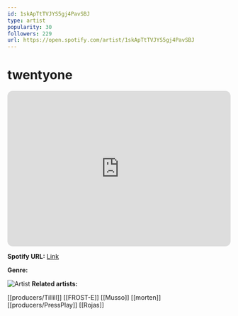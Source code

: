 ```yaml
---
id: 1skApTtTVJYS5gj4PavSBJ
type: artist
popularity: 30
followers: 229
url: https://open.spotify.com/artist/1skApTtTVJYS5gj4PavSBJ
---
```

# twentyone

<iframe style="border-radius:12px" src="https://open.spotify.com/embed/artist/1skApTtTVJYS5gj4PavSBJ" width="100%" height="352" frameBorder="0" allowfullscreen="" allow="autoplay; clipboard-write; encrypted-media; fullscreen; picture-in-picture" loading="lazy"></iframe>

**Spotify URL:** [Link](https://open.spotify.com/artist/1skApTtTVJYS5gj4PavSBJ)

**Genre:** 

![Artist](https://i.scdn.co/image/ab6761610000e5ebf8843252142ad1616a813d8d)
**Related artists:**

[[producers/Tillill]]
[[FROST-E]]
[[Musso]]
[[morten]]
[[producers/PressPlay]]
[[Rojas]]

